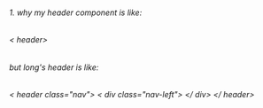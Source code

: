 ###### 1. why my header component is like:
######   < header> <ThemeSwitcher /> <Navigation /> </header >
###### but long's header is like:
######  < header class="nav"> < div class="nav-left"> <Logo /> </ div> </ header>
